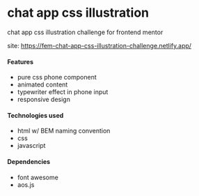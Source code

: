 # chat app css illustration

chat app css illustration challenge for frontend mentor

site: https://fem-chat-app-css-illustration-challenge.netlify.app/

#### Features

-   pure css phone component
-   animated content
-   typewriter effect in phone input
-   responsive design

#### Technologies used

-   html w/ BEM naming convention
-   css
-   javascript

#### Dependencies

-   font awesome
-   aos.js
